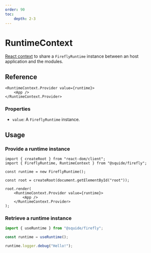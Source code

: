 ```yaml
---
order: 90
toc:
    depth: 2-3
---
```


# RuntimeContext

[React context](https://react.dev/reference/react/createContext) to share a `FireflyRuntime` instance between an host application and the modules.

## Reference

```tsx
<RuntimeContext.Provider value={runtime}>
    <App />
</RuntimeContext.Provider>
```

### Properties

- `value`: A `FireflyRuntime` instance.

## Usage

### Provide a runtime instance

```tsx !#9-11
import { createRoot } from "react-dom/client";
import { FireflyRuntime, RuntimeContext } from "@squide/firefly";

const runtime = new FireflyRuntime();

const root = createRoot(document.getElementById("root"));

root.render(
    <RuntimeContext.Provider value={runtime}>
        <App />
    </RuntimeContext.Provider>
);
```

### Retrieve a runtime instance

```ts !#3
import { useRuntime } from "@squide/firefly";

const runtime = useRuntime();

runtime.logger.debug("Hello!");
```



